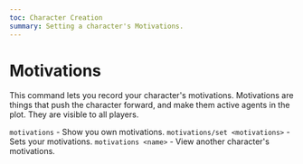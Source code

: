 ```yaml
---
toc: Character Creation
summary: Setting a character's Motivations.
---
```

# Motivations
This command lets you record your character's motivations. Motivations are things that push the character forward, and make them active agents in the plot. They are visible to all players.

`motivations` - Show you own motivations.
`motivations/set <motivations>` - Sets your motivations.
`motivations <name>` - View another character's motivations.